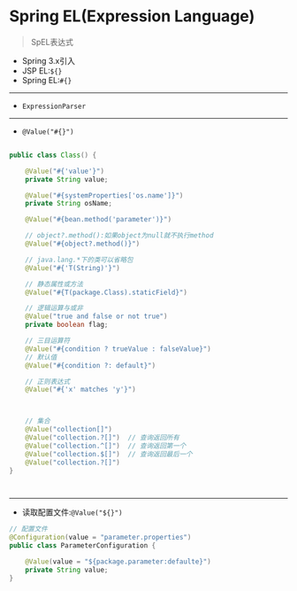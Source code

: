 # Spring EL(Expression Language)
> SpEL表达式

- Spring 3.x引入
- JSP EL:`${}`
- Spring EL:`#{}`

---
- `ExpressionParser`
---
- `@Value("#{}")`
```java

public class Class() {

    @Value("#{'value'}")
    private String value;

    @Value("#{systemProperties['os.name']}")
    private String osName;

    @Value("#{bean.method('parameter')}")

    // object?.method():如果object为null就不执行method
    @Value("#{object?.method()}")

    // java.lang.*下的类可以省略包
    @Value("#{'T(String)'}")

    // 静态属性或方法
    @Value("#{T(package.Class).staticField}")

    // 逻辑运算与或非
    @Value("true and false or not true")
    private boolean flag;

    // 三目运算符
    @Value("#{condition ? trueValue : falseValue}")
    // 默认值
    @Value("#{condition ?: default}")

    // 正则表达式
    @Value("#{'x' matches 'y'}")



    // 集合
    @Value("collection[]")
    @Value("collection.?[]")  // 查询返回所有
    @Value("collection.^[]")  // 查询返回第一个
    @Value("collection.$[]")  // 查询返回最后一个
    @Value("collection.?[]")
}




```


---
- 读取配置文件:`@Value("${}")`
```java
// 配置文件
@Configuration(value = "parameter.properties")
public class ParameterConfiguration {

    @Value(value = "${package.parameter:defaulte}")
    private String value;
}

```



